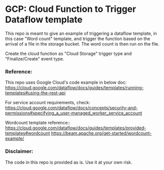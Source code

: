 # GCP: Cloud Function to Trigger Dataflow template

This repo is meant to give an example of triggering a dataflow template, in this case "Word count" template, and trigger the function based on the arrival of a file in the storage bucket. The word count is then run on the file.

Create the cloud function as "Cloud Storage" trigger type and "Finalize/Create" event type.

### Reference:
This repo uses Google Cloud's code example in below doc:
https://cloud.google.com/dataflow/docs/guides/templates/running-templates#using-the-rest-api

For service account requirements, check: 
https://cloud.google.com/dataflow/docs/concepts/security-and-permissions#specifying_a_user-managed_worker_service_account

Wordcount template reference::
https://cloud.google.com/dataflow/docs/guides/templates/provided-templates#wordcount
https://beam.apache.org/get-started/wordcount-example/


### Disclaimer:
The code in this repo is provided as is. Use it at your own risk. 